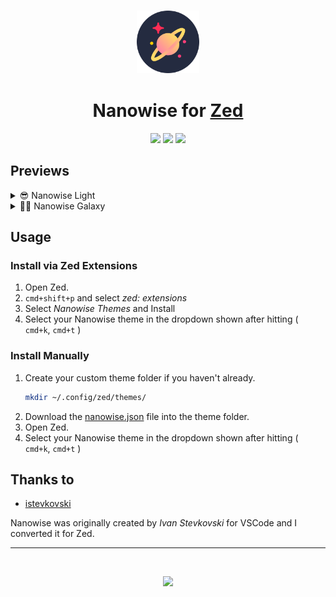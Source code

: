 <h3 align="center">
	<img src="https://raw.githubusercontent.com/Fastiraz/nanowise/main/assets/icons/galaxy/nanowise-round.png" width="100" alt="Logo"/><br/>
	<h1 align="center">Nanowise for <a href="https://zed.dev/">Zed</a></h1>
</h3>

<p align="center">
	<a href="https://github.com/Fastiraz/nanowise/stargazers"><img src="https://img.shields.io/github/stars/Fastiraz/nanowise?colorA=363a4f&colorB=b7bdf8&style=for-the-badge"></a>
	<a href="https://github.com/Fastiraz/nanowise/issues"><img src="https://img.shields.io/github/issues/Fastiraz/nanowise?colorA=363a4f&colorB=f5a97f&style=for-the-badge"></a>
	<a href="https://github.com/Fastiraz/nanowise/contributors"><img src="https://img.shields.io/github/contributors/Fastiraz/nanowise?colorA=363a4f&colorB=a6da95&style=for-the-badge"></a>
</p>

## Previews

<details>
<summary>😎 Nanowise Light</summary>
<img src="./assets/previews/light-preview.png"/>
</details>
<details>
<summary>🧑‍🚀 Nanowise Galaxy</summary>
<img src="./assets/previews/galaxy-preview.png"/>
</details>

## Usage

### Install via Zed Extensions

1. Open Zed.
2. `cmd+shift+p` and select _zed: extensions_
3. Select _Nanowise Themes_ and Install
4. Select your Nanowise theme in the dropdown shown after hitting ( `cmd+k`, `cmd+t` )

### Install Manually

1. Create your custom theme folder if you haven't already.
   ```bash
   mkdir ~/.config/zed/themes/
   ```
2. Download the [nanowise.json](./themes/nanowise.json) file into the theme folder.
3. Open Zed.
4. Select your Nanowise theme in the dropdown shown after hitting ( `cmd+k`, `cmd+t` )

## Thanks to

- [istevkovski](https://github.com/istevkovski)

Nanowise was originally created by *Ivan Stevkovski* for VSCode and I converted it for Zed.


---

&nbsp;

<p align="center">
	<a href="#"><img src="https://img.shields.io/static/v1.svg?style=for-the-badge&label=License&message=MIT&logoColor=d9e0ee&colorA=363a4f&colorB=b7bdf8"/></a>
</p>
